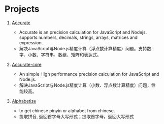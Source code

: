 # Projects

1. [Accurate](https://ipxxiao.github.io/accurate)
    - Accurate is an precision calculation for JavaScript and Nodejs. supports numbers, decimals, strings, arrays, matrices and expression.
    - 解决JavaScript与Node.js精度计算（浮点数计算精度）问题。支持数字、小数、字符串、数组、矩阵和表达式。

2. [Accurate-core](https://ipxxiao.github.io/accurate-core)
    - An simple High performance precision calculation for JavaScript and Node.js.
    - 解决JavaScript与Node.js精度计算（小数、浮点数计算精度）问题，性能较高。

3. [Alphabetize](https://ipxxiao.github.io/alphabetize)
    - to get chinese pinyin or alphabet from chinese.
    - 提取拼音, 返回首字母大写形式；提取首字母，返回大写形式